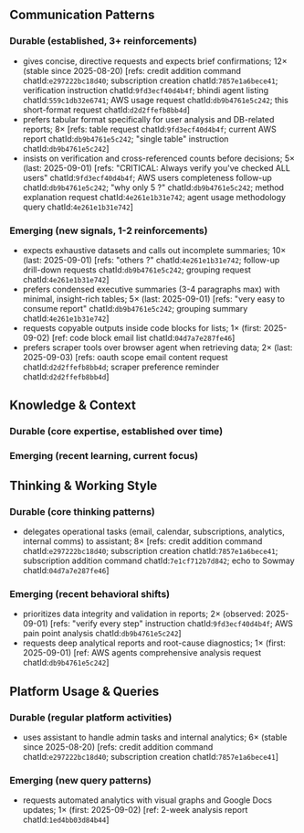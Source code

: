 ## Communication Patterns
### Durable (established, 3+ reinforcements)
- gives concise, directive requests and expects brief confirmations; 12× (stable since 2025-08-20) [refs: credit addition command chatId:`e297222bc18d40`; subscription creation chatId:`7857e1a6bece41`; verification instruction chatId:`9fd3ecf40d4b4f`; bhindi agent listing chatId:`559c1db32e6741`; AWS usage request chatId:`db9b4761e5c242`; this short-format request chatId:`d2d2ffefb8bb4d`]
- prefers tabular format specifically for user analysis and DB-related reports; 8× [refs: table request chatId:`9fd3ecf40d4b4f`; current AWS report chatId:`db9b4761e5c242`; "single table" instruction chatId:`db9b4761e5c242`]
- insists on verification and cross-referenced counts before decisions; 5× (last: 2025-09-01) [refs: "CRITICAL: Always verify you've checked ALL users" chatId:`9fd3ecf40d4b4f`; AWS users completeness follow-up chatId:`db9b4761e5c242`; "why only 5 ?" chatId:`db9b4761e5c242`; method explanation request chatId:`4e261e1b31e742`; agent usage methodology query chatId:`4e261e1b31e742`]

### Emerging (new signals, 1-2 reinforcements)
- expects exhaustive datasets and calls out incomplete summaries; 10× (last: 2025-09-01) [refs: "others ?" chatId:`4e261e1b31e742`; follow-up drill-down requests chatId:`db9b4761e5c242`; grouping request chatId:`4e261e1b31e742`]
- prefers condensed executive summaries (3-4 paragraphs max) with minimal, insight-rich tables; 5× (last: 2025-09-01) [refs: "very easy to consume report" chatId:`db9b4761e5c242`; grouping summary chatId:`4e261e1b31e742`]
- requests copyable outputs inside code blocks for lists; 1× (first: 2025-09-02) [ref: code block email list chatId:`04d7a7e287fe46`]
- prefers scraper tools over browser agent when retrieving data; 2× (last: 2025-09-03) [refs: oauth scope email content request chatId:`d2d2ffefb8bb4d`; scraper preference reminder chatId:`d2d2ffefb8bb4d`]

## Knowledge & Context
### Durable (core expertise, established over time)

### Emerging (recent learning, current focus)

## Thinking & Working Style
### Durable (core thinking patterns)
- delegates operational tasks (email, calendar, subscriptions, analytics, internal comms) to assistant; 8× [refs: credit addition command chatId:`e297222bc18d40`; subscription creation chatId:`7857e1a6bece41`; subscription addition command chatId:`7e1cf712b7d842`; echo to Sowmay chatId:`04d7a7e287fe46`]

### Emerging (recent behavioral shifts)
- prioritizes data integrity and validation in reports; 2× (observed: 2025-09-01) [refs: "verify every step" instruction chatId:`9fd3ecf40d4b4f`; AWS pain point analysis chatId:`db9b4761e5c242`]
- requests deep analytical reports and root-cause diagnostics; 1× (first: 2025-09-01) [ref: AWS agents comprehensive analysis request chatId:`db9b4761e5c242`]

## Platform Usage & Queries
### Durable (regular platform activities)
- uses assistant to handle admin tasks and internal analytics; 6× (stable since 2025-08-20) [refs: credit addition command chatId:`e297222bc18d40`; subscription creation chatId:`7857e1a6bece41`]

### Emerging (new query patterns)
- requests automated analytics with visual graphs and Google Docs updates; 1× (first: 2025-09-02) [ref: 2-week analysis report chatId:`1ed4bb03d84b44`]